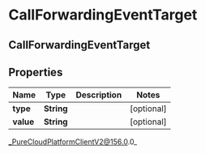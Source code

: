 # CallForwardingEventTarget

## CallForwardingEventTarget

## Properties

|Name | Type | Description | Notes|
|------------ | ------------- | ------------- | -------------|
| **type** | **String** |  | [optional] |
| **value** | **String** |  | [optional] |



_PureCloudPlatformClientV2@156.0.0_

